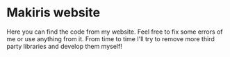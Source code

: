 # Makiris website

Here you can find the code from my website. Feel free to fix some errors of me or use anything from it.
From time to time I'll try to remove more third party libraries and develop them myself!
